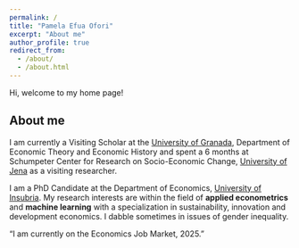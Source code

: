 ```yaml
---
permalink: /
title: "Pamela Efua Ofori"
excerpt: "About me"
author_profile: true
redirect_from: 
  - /about/
  - /about.html
---
```


Hi, welcome to my home page!

## About me

I am currently a Visiting Scholar at the [University of Granada](https://www.ugr.es/en), Department of Economic Theory and Economic History and spent a 6 months at Schumpeter Center for Research on Socio-Economic Change, [University of Jena](https://www.jsec.uni-jena.de/en) as a visiting researcher.

I am a PhD Candidate at the Department of Economics, [University of Insubria](https://www.phd.eco.uninsubria.it/methods-and-models-for-economic-decisions/phd-students/). My research interests are within the field of **applied econometrics** and **machine learning** with a specialization in sustainability, innovation and development economics. I dabble sometimes in issues of gender inequality.

“I am currently on the Economics Job Market, 2025.”

